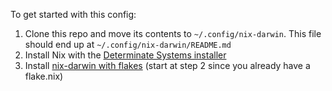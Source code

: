 To get started with this config:

1. Clone this repo and move its contents to `~/.config/nix-darwin`. This file should end up at `~/.config/nix-darwin/README.md`
1. Install Nix with the [Determinate Systems installer](https://github.com/DeterminateSystems/nix-installer)
1. Install [nix-darwin with flakes](https://github.com/DeterminateSystems/nix-installer) (start at step 2 since you already have a flake.nix)
